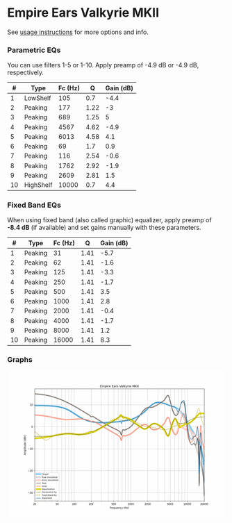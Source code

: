 # Empire Ears Valkyrie MKII
See [usage instructions](https://github.com/jaakkopasanen/AutoEq#usage) for more options and info.

### Parametric EQs
You can use filters 1-5 or 1-10. Apply preamp of -4.9 dB or -4.9 dB, respectively.

|   # | Type      |   Fc (Hz) |    Q |   Gain (dB) |
|-----|-----------|-----------|------|-------------|
|   1 | LowShelf  |       105 | 0.7  |        -4.4 |
|   2 | Peaking   |       177 | 1.22 |        -3   |
|   3 | Peaking   |       689 | 1.25 |         5   |
|   4 | Peaking   |      4567 | 4.62 |        -4.9 |
|   5 | Peaking   |      6013 | 4.58 |         4.1 |
|   6 | Peaking   |        69 | 1.7  |         0.9 |
|   7 | Peaking   |       116 | 2.54 |        -0.6 |
|   8 | Peaking   |      1762 | 2.92 |        -1.9 |
|   9 | Peaking   |      2609 | 2.81 |         1.5 |
|  10 | HighShelf |     10000 | 0.7  |         4.4 |

### Fixed Band EQs
When using fixed band (also called graphic) equalizer, apply preamp of **-8.4 dB** (if available) and set gains manually with these parameters.

|   # | Type    |   Fc (Hz) |    Q |   Gain (dB) |
|-----|---------|-----------|------|-------------|
|   1 | Peaking |        31 | 1.41 |        -5.7 |
|   2 | Peaking |        62 | 1.41 |        -1.6 |
|   3 | Peaking |       125 | 1.41 |        -3.3 |
|   4 | Peaking |       250 | 1.41 |        -1.7 |
|   5 | Peaking |       500 | 1.41 |         3.5 |
|   6 | Peaking |      1000 | 1.41 |         2.8 |
|   7 | Peaking |      2000 | 1.41 |        -0.4 |
|   8 | Peaking |      4000 | 1.41 |        -1.7 |
|   9 | Peaking |      8000 | 1.41 |         1.2 |
|  10 | Peaking |     16000 | 1.41 |         8.3 |

### Graphs
![](./Empire%20Ears%20Valkyrie%20MKII.png)
